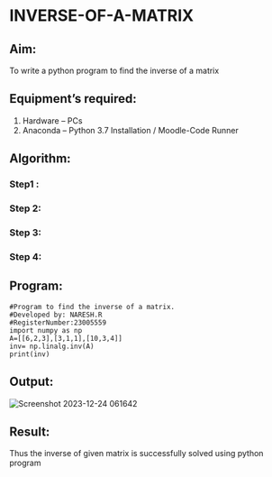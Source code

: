 # INVERSE-OF-A-MATRIX
## Aim:
To write a python program to find the inverse of a matrix
## Equipment’s required:
1. 	Hardware – PCs
2. 	Anaconda – Python 3.7 Installation / Moodle-Code Runner
## Algorithm:
### Step1 : 
### Step 2: 
### Step 3: 
### Step 4: 

## Program:
```
#Program to find the inverse of a matrix.
#Developed by: NARESH.R
#RegisterNumber:23005559
import numpy as np
A=[[6,2,3],[3,1,1],[10,3,4]]
inv= np.linalg.inv(A)
print(inv)

```

## Output:

![Screenshot 2023-12-24 061642](https://github.com/feryjfgkuyfgewjfgew/INVERSE-OF-A-MATRIX/assets/150319377/9f99aa52-01fc-4cac-9c9f-23301f3ea920)


## Result:
Thus the inverse of given matrix is successfully solved using python program

